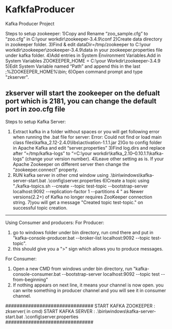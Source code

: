 # KafkfaProducer
Kafka Producer Project


Steps to setup zookeeper:
1)Copy and Rename “zoo_sample.cfg” to “zoo.cfg” in C:\your workdir\zookeeper-3.4.9\conf
2)Create data directory in zookeeper folder.
3)Find & edit dataDir=/tmp/zookeeper to C:\\your workdir\\zookeeper\\zookeeper-3.4.9\\data in your zookeeper.properties file under kafka folder.
4)Add entries in System Environment Variables.Add in System Variables ZOOKEEPER_HOME = C:\your Workdir\zookeeper-3.4.9
5)Edit System Variable named “Path” and append this in the last ;%ZOOKEEPER_HOME%\bin;
6)Open command prompt and type "zkserver".

zkserver will start the zookeeper on the defualt port which is 2181, you can change the default port in zoo.cfg file
------------------------------------------------------------------------------------------------------------------------------------------------------
Steps to setup Kafka Server:
1) Extract kafka in a folder without spaces or you will get following error when running the .bat file for server: Error: Could not find or load main class files\kafka_2.12-2.4.0\libs\activation-1.1.1.jar
2)Go to config folder in Apache Kafka and edit “server.properties”
3)Find log.dirs and replace after “=/tmp/kafka-logs” to “=C:\\your workdir\\kafka_2.10–0.10.1.1\\kafka-logs” (change your version number).
4)Leave other setting as is. If your Apache Zookeeper on different server then change the “zookeeper.connect” property.
5) RUN kafka server in other cmd window using .\bin\windows\kafka-server-start.bat .\config\server.properties
6)Create a topic using "./kafka-topics.sh --create --topic test-topic --bootstrap-server localhost:9092 --replication-factor 1 --partitions 4
" as Newer versions(2.2+) of Kafka no longer requires ZooKeeper connection string. 
7)you will get a message "Created topic test-topic." on successful topic creation.
-------------------------------------------------------------------------------------------------------------------------------------------------------
Using Consumer and producers:
For Producer:
1) go to windows folder under bin directory, run cmd there and put in "kafka-console-producer.bat --broker-list localhost:9092 --topic test-topic".
2) this should give you a ">" sign which allows you to produce messages.

For Consumer:
1) Open a new CMD from windows under bin directory, run "kafka-console-consumer.bat --bootstrap-server localhost:9092 --topic test --from-beginning"
2) If nothing appears on next line, it means your channel is now open. you can write something in producer channel and you will see it in consumer channel.


###############################
START KAFKA ZOOKEEPER : zkserver( in cmd)
START KAFKA SERVER : .\bin\windows\kafka-server-start.bat .\config\server.properties
###############################

